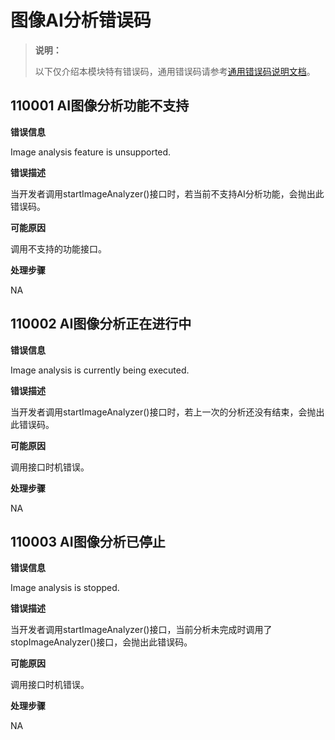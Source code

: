 # 图像AI分析错误码
<!--Kit: ArkUI-->
<!--Subsystem: ArkUI-->
<!--Owner: @liyujie43-->
<!--Designer: @weixin_52725220-->
<!--Tester: @xiong0104-->
<!--Adviser: @HelloCrease-->

> **说明：**
>
> 以下仅介绍本模块特有错误码，通用错误码请参考[通用错误码说明文档](../../errorcode-universal.md)。

## 110001 AI图像分析功能不支持

**错误信息**

Image analysis feature is unsupported.

**错误描述**

当开发者调用startImageAnalyzer()接口时，若当前不支持AI分析功能，会抛出此错误码。

**可能原因**

调用不支持的功能接口。

**处理步骤**

NA

## 110002 AI图像分析正在进行中

**错误信息**

Image analysis is currently being executed.

**错误描述**

当开发者调用startImageAnalyzer()接口时，若上一次的分析还没有结束，会抛出此错误码。

**可能原因**

调用接口时机错误。

**处理步骤**

NA

## 110003 AI图像分析已停止

**错误信息**

Image analysis is stopped.

**错误描述**

当开发者调用startImageAnalyzer()接口，当前分析未完成时调用了stopImageAnalyzer()接口，会抛出此错误码。

**可能原因**

调用接口时机错误。

**处理步骤**

NA